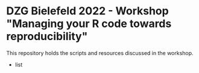 # DZG Bielefeld 2022 - Workshop "Managing your R code towards reproducibility"

This repository holds the scripts and resources discussed in the workshop.

- list


